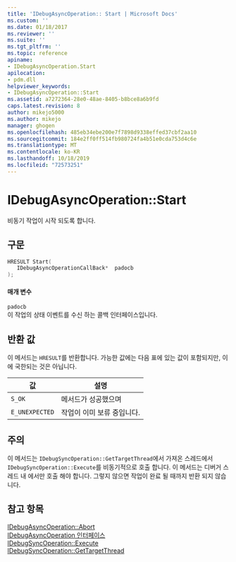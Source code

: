 ```yaml
---
title: 'IDebugAsyncOperation:: Start | Microsoft Docs'
ms.custom: ''
ms.date: 01/18/2017
ms.reviewer: ''
ms.suite: ''
ms.tgt_pltfrm: ''
ms.topic: reference
apiname:
- IDebugAsyncOperation.Start
apilocation:
- pdm.dll
helpviewer_keywords:
- IDebugAsyncOperation::Start
ms.assetid: a7272364-28e0-48ae-8405-b8bce8a6b9fd
caps.latest.revision: 8
author: mikejo5000
ms.author: mikejo
manager: ghogen
ms.openlocfilehash: 485eb34ebe200e7f7898d9338effed37cbf2aa10
ms.sourcegitcommit: 184e2ff0ff514fb980724fa4b51e0cda753d4c6e
ms.translationtype: MT
ms.contentlocale: ko-KR
ms.lasthandoff: 10/18/2019
ms.locfileid: "72573251"
---
```

# <a name="idebugasyncoperationstart"></a>IDebugAsyncOperation::Start
비동기 작업이 시작 되도록 합니다.  
  
## <a name="syntax"></a>구문  
  
```cpp
HRESULT Start(  
   IDebugAsyncOperationCallBack*  padocb  
);  
```  
  
#### <a name="parameters"></a>매개 변수  
 `padocb`  
 이 작업의 상태 이벤트를 수신 하는 콜백 인터페이스입니다.  
  
## <a name="return-value"></a>반환 값  
 이 메서드는 `HRESULT`를 반환합니다. 가능한 값에는 다음 표에 있는 값이 포함되지만, 이에 국한되는 것은 아닙니다.  
  
|값|설명|  
|-----------|-----------------|  
|`S_OK`|메서드가 성공했으며|  
|`E_UNEXPECTED`|작업이 이미 보류 중입니다.|  
  
## <a name="remarks"></a>주의  
 이 메서드는 `IDebugSyncOperation::GetTargetThread`에서 가져온 스레드에서 `IDebugSyncOperation::Execute`를 비동기적으로 호출 합니다. 이 메서드는 디버거 스레드 내 에서만 호출 해야 합니다. 그렇지 않으면 작업이 완료 될 때까지 반환 되지 않습니다.  
  
## <a name="see-also"></a>참고 항목  
 [IDebugAsyncOperation::Abort](../../winscript/reference/idebugasyncoperation-abort.md)   
 [IDebugAsyncOperation 인터페이스](../../winscript/reference/idebugasyncoperation-interface.md)   
 [IDebugSyncOperation::Execute](../../winscript/reference/idebugsyncoperation-execute.md)   
 [IDebugSyncOperation::GetTargetThread](../../winscript/reference/idebugsyncoperation-gettargetthread.md)